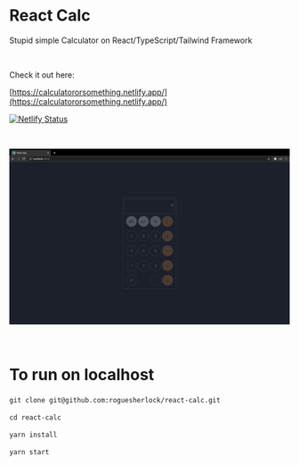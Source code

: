 # React Calc

Stupid simple Calculator on React/TypeScript/Tailwind Framework

<br />

Check it out here:

[https://calculatororsomething.netlify.app/](https://calculatororsomething.netlify.app/)

[![Netlify Status](https://api.netlify.com/api/v1/badges/ef8df994-f4f7-4f69-a513-447269727fc8/deploy-status)](https://app.netlify.com/sites/calculatororsomething/deploys)

<br />

![img](./screenshots/Screenshot.png)

<br />

# To run on localhost

`git clone git@github.com:roguesherlock/react-calc.git`

`cd react-calc`

`yarn install`

`yarn start`
